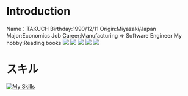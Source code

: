 # Introduction
Name：TAKUCH
Birthday:1990/12/11
Origin:Miyazaki/Japan
Major:Economics
Job Career:Manufacturing ⇒ Software Engineer
My hobby:Reading books
![](http://github-profile-summary-cards.vercel.app/api/cards/profile-details?username=sacky3105&theme=github)
![](http://github-profile-summary-cards.vercel.app/api/cards/repos-per-language?username=sacky3105&theme=github)
![](http://github-profile-summary-cards.vercel.app/api/cards/most-commit-language?username=sacky3105&theme=github)
![](http://github-profile-summary-cards.vercel.app/api/cards/stats?username=sacky3105&theme=github)
![](http://github-profile-summary-cards.vercel.app/api/cards/productive-time?username=sacky3105&theme=github&utcOffset=8)

# スキル
[![My Skills](https://skillicons.dev/icons?i=html,css,js)](https://skillicons.dev)
